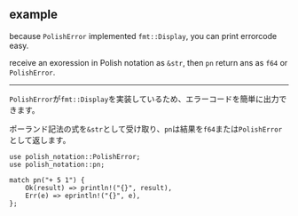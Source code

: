 ## example
 
because `PolishError` implemented `fmt::Display`, you can print errorcode easy.

receive an exoression in Polish notation as `&str`, then `pn` return ans as `f64` or `PolishError`.

---

`PolishError`が`fmt::Display`を実装しているため、エラーコードを簡単に出力できます。

ポーランド記法の式を`&str`として受け取り、`pn`は結果を`f64`または`PolishError`として返します。
```
use polish_notation::PolishError;
use polish_notation::pn;

match pn("+ 5 1") {
    Ok(result) => println!("{}", result),
    Err(e) => eprintln!("{}", e),
};
```
